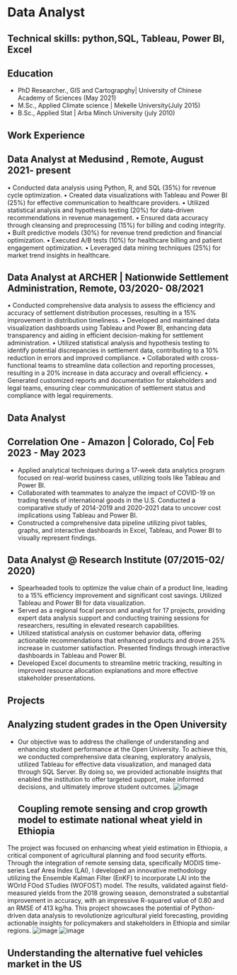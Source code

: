 # Data Analyst
## Technical skills: python,SQL, Tableau, Power BI, Excel
## Education
 - PhD Researcher., GIS and Cartograpghy| University of Chinese Academy of Sciences (May 2021)
 - M.Sc., Applied Climate science | Mekelle University(July 2015)
 - B.Sc., Applied Stat | Arba Minch University (july 2010)
## Work Experience                                                                                            
## Data Analyst at Medusind , Remote,  August 2021- present 
•	Conducted data analysis using Python, R, and SQL (35%) for revenue cycle optimization.
•	Created data visualizations with Tableau and Power BI (25%) for effective communication to healthcare providers.
•	Utilized statistical analysis and hypothesis testing (20%) for data-driven recommendations in revenue management.
•	Ensured data accuracy through cleansing and preprocessing (15%) for billing and coding integrity.
•	Built predictive models (30%) for revenue trend prediction and financial optimization.
•	Executed A/B tests (10%) for healthcare billing and patient engagement optimization.
•	Leveraged data mining techniques (25%) for market trend insights in healthcare.

## Data Analyst at ARCHER | Nationwide Settlement Administration, Remote, 03/2020- 08/2021

•	Conducted comprehensive data analysis to assess the efficiency and accuracy of settlement distribution processes, resulting in a 15% improvement in distribution timeliness.
•	Developed and maintained data visualization dashboards using Tableau and Power BI, enhancing data transparency and aiding in efficient decision-making for settlement administration.
•	Utilized statistical analysis and hypothesis testing to identify potential discrepancies in settlement data, contributing to a 10% reduction in errors and improved compliance.
•	Collaborated with cross-functional teams to streamline data collection and reporting processes, resulting in a 20% increase in data accuracy and overall efficiency.
•	Generated customized reports and documentation for stakeholders and legal teams, ensuring clear communication of settlement status and compliance with legal requirements.

## Data Analyst
## Correlation One - Amazon | Colorado, Co| Feb 2023 - May 2023
- Applied analytical techniques during a 17-week data analytics program focused on real-world business cases, utilizing 
  tools like Tableau and Power BI.
- Collaborated with teammates to analyze the impact of COVID-19 on trading trends of international goods in the U.S. 
  Conducted a comparative study of 2014-2019 and 2020-2021 data to uncover cost implications using Tableau and Power BI.
- Constructed a comprehensive data pipeline utilizing pivot tables, graphs, and interactive dashboards in Excel, Tableau, and 
  Power BI to visually represent findings.
## Data Analyst @ Research Institute (07/2015-02/ 2020)
- Spearheaded tools to optimize the value chain of a product line, leading to a 15% efficiency improvement and significant 
 cost savings. Utilized Tableau and Power BI for data visualization.
 - Served as a regional focal person and analyst for 17 projects, providing expert data analysis support and conducting 
  training sessions for researchers, resulting in elevated research capabilities.
 - Utilized statistical analysis on customer behavior data, offering actionable recommendations that enhanced products and 
  drove a 25% increase in customer satisfaction. Presented findings through interactive dashboards in Tableau and Power BI.
-	Developed Excel documents to streamline metric tracking, resulting in improved resource allocation explanations and more 
 effective stakeholder presentations.

## Projects
## Analyzing student grades in the Open University
- Our objective was to address the challenge of understanding and enhancing student performance at the Open University. To achieve this, we conducted comprehensive data cleaning, exploratory analysis, utilized Tableau for effective data visualization, and managed data through SQL Server. By doing so, we provided actionable insights that enabled the institution to offer targeted support, make informed decisions, and ultimately improve student outcomes.
  ![image](https://github.com/Awetahegnbeyene/Portfolio/assets/147026516/9a00e41f-ec52-46fd-9d9a-2b0e47db58d3)
  ## Coupling remote sensing and crop growth model to estimate national wheat yield in Ethiopia
The project was focused on enhancing wheat yield estimation in Ethiopia, a critical component of agricultural planning and food security efforts. Through the integration of remote sensing data, specifically MODIS time-series Leaf Area Index (LAI), I developed an innovative methodology utilizing the Ensemble Kalman Filter (EnKF) to incorporate LAI into the WOrld FOod STudies (WOFOST) model. The results, validated against field-measured yields from the 2018 growing season, demonstrated a substantial improvement in accuracy, with an impressive R-squared value of 0.80 and an RMSE of 413 kg/ha. This project showcases the potential of Python-driven data analysis to revolutionize agricultural yield forecasting, providing actionable insights for policymakers and stakeholders in Ethiopia and similar regions.
![image](https://github.com/Awetahegnbeyene/Portfolio/assets/147026516/4b160fe9-039d-425f-bec1-d7bdad532f32)
![image](https://github.com/Awetahegnbeyene/Portfolio/assets/147026516/9f94d713-7792-4298-8047-c88e79975571)

## Understanding the alternative fuel vehicles market in the US

